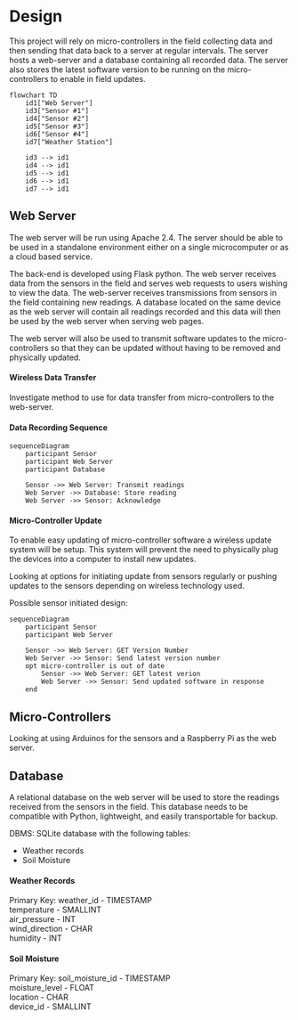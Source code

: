 # Design
This project will rely on micro-controllers in the field collecting data and then sending that data back to a server at regular intervals. The server hosts a web-server and a database containing all recorded data. The server also stores the latest software version to be running on the micro-controllers to enable in field updates.

```mermaid
flowchart TD
    id1["Web Server"]
    id3["Sensor #1"]
    id4["Sensor #2"]
    id5["Sensor #3"]
    id6["Sensor #4"]
    id7["Weather Station"]

    id3 --> id1
    id4 --> id1
    id5 --> id1
    id6 --> id1
    id7 --> id1
```

## Web Server
The web server will be run using Apache 2.4. The server should be able to be used in a standalone environment either on a single microcomputer or as a cloud based service.

The back-end is developed using Flask python. The web server receives data from the sensors in the field and serves web requests to users wishing to view the data. The web-server receives transmissions from sensors in the field containing new readings. A database located on the same device as the web server will contain all readings recorded and this data will then be used by the web server when serving web pages. 

The web server will also be used to transmit software updates to the micro-controllers so that they can be updated without having to be removed and physically updated.  

#### Wireless Data Transfer
Investigate method to use for data transfer from micro-controllers to the web-server.

#### Data Recording Sequence
```mermaid
sequenceDiagram
    participant Sensor
    participant Web Server
    participant Database

    Sensor ->> Web Server: Transmit readings
    Web Server ->> Database: Store reading
    Web Server ->> Sensor: Acknowledge
```

#### Micro-Controller Update
To enable easy updating of micro-controller software a wireless update system will be setup. This system will prevent the need to physically plug the devices into a computer to install new updates. 

Looking at options for initiating update from sensors regularly or pushing updates to the sensors depending on wireless technology used.

Possible sensor initiated design:
```mermaid
sequenceDiagram
    participant Sensor
    participant Web Server

    Sensor ->> Web Server: GET Version Number
    Web Server ->> Sensor: Send latest version number
    opt micro-controller is out of date
        Sensor ->> Web Server: GET latest verion
        Web Server ->> Sensor: Send updated software in response
    end
```
 
## Micro-Controllers
Looking at using Arduinos for the sensors and a Raspberry Pi as the web server.

## Database
A relational database on the web server will be used to store the readings received from the sensors in the field. This database needs to be compatible with Python, lightweight, and easily transportable for backup.

DBMS: SQLite database with the following tables:   
- Weather records
- Soil Moisture

#### Weather Records
Primary Key: weather_id - TIMESTAMP  
temperature - SMALLINT  
air_pressure - INT  
wind_direction - CHAR  
humidity - INT  

#### Soil Moisture
Primary Key: soil_moisture_id - TIMESTAMP  
moisture_level - FLOAT  
location - CHAR  
device_id - SMALLINT  
